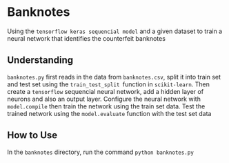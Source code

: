 # Banknotes

Using the `tensorflow keras sequencial model` and a given dataset to train a neural network that identifies the counterfeit banknotes

## Understanding

`banknotes.py` first reads in the data from `banknotes.csv`, split it into train set and test set using the `train_test_split `function in `scikit-learn`. Then create a `tensorflow` sequencial neural network, add a hidden layer of neurons and also an output layer. Configure the neural network with `model.compile` then train the network using the train set data. Test the trained network using the `model.evaluate` function with the test set data

## How to Use

In the `banknotes` directory, run the command `python banknotes.py`
